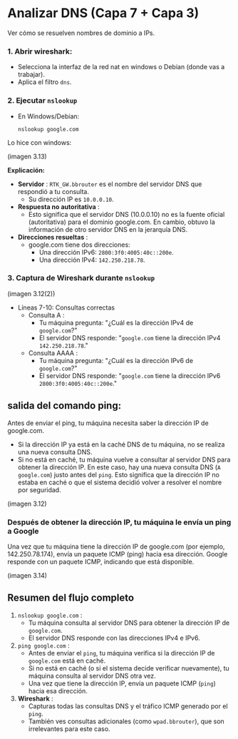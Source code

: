 # Analizar DNS (Capa 7 + Capa 3)
Ver cómo se resuelven nombres de dominio a IPs.
### 1. Abrir wireshark:
- Selecciona la interfaz de la red nat en windows o Debian (donde vas a trabajar).
- Aplica el filtro ``dns``.
### 2. Ejecutar ``nslookup``
- En Windows/Debian:

      nslookup google.com

Lo hice con windows:
  
(imagen 3.13)

**Explicación:**
- **Servidor** : ``RTK_GW.bbrouter`` es el nombre del servidor DNS que respondió a tu consulta.
    - Su dirección IP es ``10.0.0.10``.
- **Respuesta no autoritativa** :
    - Esto significa que el servidor DNS (10.0.0.10) no es la fuente oficial (autoritativa) para el dominio google.com. En cambio, obtuvo la información de otro servidor DNS en la jerarquía DNS.
- **Direcciones resueltas** :
    - google.com tiene dos direcciones:
        - Una dirección IPv6: ``2800:3f0:4005:40c::200e``.
        - Una dirección IPv4: ``142.250.218.78``.

### 3. Captura de Wireshark durante ``nslookup``

(imagen 3.12(2))

- Líneas 7-10: Consultas correctas
  - Consulta A :
      - Tu máquina pregunta: "¿Cuál es la dirección IPv4 de ``google.com``?"
      - El servidor DNS responde: "``google.com`` tiene la dirección IPv4 ``142.250.218.78``."
  - Consulta AAAA :
      - Tu máquina pregunta: "¿Cuál es la dirección IPv6 de ``google.com``?"
      - El servidor DNS responde: "``google.com`` tiene la dirección IPv6 ``2800:3f0:4005:40c::200e``."

## salida del comando ping:
Antes de enviar el ping, tu máquina necesita saber la dirección IP de google.com.
  - Si la dirección IP ya está en la caché DNS de tu máquina, no se realiza una nueva consulta DNS.
  - Si no está en caché, tu máquina vuelve a consultar al servidor DNS para obtener la dirección IP.
En este caso, hay una nueva consulta DNS (``A google.com``) justo antes del ``ping``. Esto significa que la dirección IP no estaba en caché o que el sistema decidió volver a resolver el nombre por seguridad.

(imagen 3.12)

### Después de obtener la dirección IP, tu máquina le envía un ping a Google
Una vez que tu máquina tiene la dirección IP de google.com (por ejemplo, 142.250.78.174), envía un paquete ICMP (ping) hacia esa dirección.
Google responde con un paquete ICMP, indicando que está disponible.

(imagen 3.14)

## Resumen del flujo completo
1. ``nslookup google.com`` :
    - Tu máquina consulta al servidor DNS para obtener la dirección IP de ``google.com``.
    - El servidor DNS responde con las direcciones IPv4 e IPv6.
2. ``ping google.com`` :
    - Antes de enviar el ``ping``, tu máquina verifica si la dirección IP de ``google.com`` está en caché.
    - Si no está en caché (o si el sistema decide verificar nuevamente), tu máquina consulta al servidor DNS otra vez.
    - Una vez que tiene la dirección IP, envía un paquete ICMP (``ping``) hacia esa dirección.
3. **Wireshark** :
    - Capturas todas las consultas DNS y el tráfico ICMP generado por el ``ping``.
    - También ves consultas adicionales (como ``wpad.bbrouter``), que son irrelevantes para este caso.
